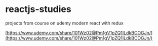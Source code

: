 # reactjs-studies

projects from course on udemy modern react with redux

[https://www.udemy.com/share/101Wz02@Pm1gV1pZQ1ILdkBCOGJn/](https://www.udemy.com/share/101Wz02@Pm1gV1pZQ1ILdkBCOGJn/)
